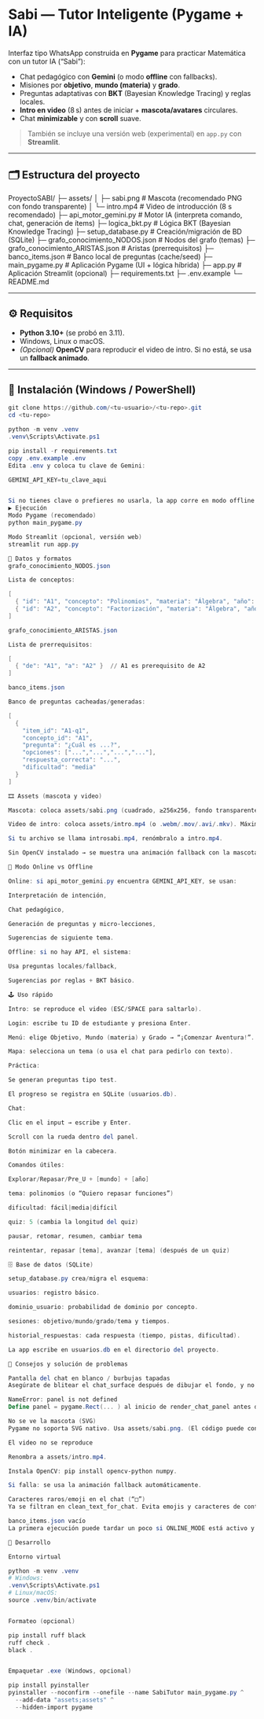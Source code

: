 # Sabi — Tutor Inteligente (Pygame + IA)

Interfaz tipo WhatsApp construida en **Pygame** para practicar Matemática con un tutor IA (“Sabi”):
- Chat pedagógico con **Gemini** (o modo **offline** con fallbacks).
- Misiones por **objetivo**, **mundo (materia)** y **grado**.
- Preguntas adaptativas con **BKT** (Bayesian Knowledge Tracing) y reglas locales.
- **Intro en video** (8 s) antes de iniciar + **mascota/avatares** circulares.
- Chat **minimizable** y con **scroll** suave.

> También se incluye una versión web (experimental) en `app.py` con **Streamlit**.

---

## 🗂️ Estructura del proyecto
ProyectoSABI/
├─ assets/
│ ├─ sabi.png # Mascota (recomendado PNG con fondo transparente)
│ └─ intro.mp4 # Video de introducción (8 s recomendado)
├─ api_motor_gemini.py # Motor IA (interpreta comando, chat, generación de ítems)
├─ logica_bkt.py # Lógica BKT (Bayesian Knowledge Tracing)
├─ setup_database.py # Creación/migración de BD (SQLite)
├─ grafo_conocimiento_NODOS.json # Nodos del grafo (temas)
├─ grafo_conocimiento_ARISTAS.json # Aristas (prerrequisitos)
├─ banco_items.json # Banco local de preguntas (cache/seed)
├─ main_pygame.py # Aplicación Pygame (UI + lógica híbrida)
├─ app.py # Aplicación Streamlit (opcional)
├─ requirements.txt
├─ .env.example
└─ README.md

---

## ⚙️ Requisitos

- **Python 3.10+** (se probó en 3.11).
- Windows, Linux o macOS.
- *(Opcional)* **OpenCV** para reproducir el video de intro. Si no está, se usa un **fallback animado**.

---

## 🚀 Instalación (Windows / PowerShell)

```powershell
git clone https://github.com/<tu-usuario>/<tu-repo>.git
cd <tu-repo>

python -m venv .venv
.venv\Scripts\Activate.ps1

pip install -r requirements.txt
copy .env.example .env
Edita .env y coloca tu clave de Gemini:

GEMINI_API_KEY=tu_clave_aqui


Si no tienes clave o prefieres no usarla, la app corre en modo offline con generación de preguntas y sugerencias locales.
▶️ Ejecución
Modo Pygame (recomendado)
python main_pygame.py

Modo Streamlit (opcional, versión web)
streamlit run app.py

🧩 Datos y formatos
grafo_conocimiento_NODOS.json

Lista de conceptos:

[
  { "id": "A1", "concepto": "Polinomios", "materia": "Álgebra", "año": "4to de secundaria" },
  { "id": "A2", "concepto": "Factorización", "materia": "Álgebra", "año": "4to de secundaria" }
]

grafo_conocimiento_ARISTAS.json

Lista de prerrequisitos:

[
  { "de": "A1", "a": "A2" }  // A1 es prerequisito de A2
]

banco_items.json

Banco de preguntas cacheadas/generadas:

[
  {
    "item_id": "A1-q1",
    "concepto_id": "A1",
    "pregunta": "¿Cuál es ...?",
    "opciones": ["...","...","...","..."],
    "respuesta_correcta": "...",
    "dificultad": "media"
  }
]

🎞️ Assets (mascota y video)

Mascota: coloca assets/sabi.png (cuadrado, ≥256x256, fondo transparente). El sistema lo recorta en círculo automáticamente.

Video de intro: coloca assets/intro.mp4 (o .webm/.mov/.avi/.mkv). Máximo recomendado: 8 s.

Si tu archivo se llama introsabi.mp4, renómbralo a intro.mp4.

Sin OpenCV instalado → se muestra una animación fallback con la mascota.

🧠 Modo Online vs Offline

Online: si api_motor_gemini.py encuentra GEMINI_API_KEY, se usan:

Interpretación de intención,

Chat pedagógico,

Generación de preguntas y micro‑lecciones,

Sugerencias de siguiente tema.

Offline: si no hay API, el sistema:

Usa preguntas locales/fallback,

Sugerencias por reglas + BKT básico.

🕹️ Uso rápido

Intro: se reproduce el video (ESC/SPACE para saltarlo).

Login: escribe tu ID de estudiante y presiona Enter.

Menú: elige Objetivo, Mundo (materia) y Grado → “¡Comenzar Aventura!”.

Mapa: selecciona un tema (o usa el chat para pedirlo con texto).

Práctica:

Se generan preguntas tipo test.

El progreso se registra en SQLite (usuarios.db).

Chat:

Clic en el input → escribe y Enter.

Scroll con la rueda dentro del panel.

Botón minimizar en la cabecera.

Comandos útiles:

Explorar/Repasar/Pre_U + [mundo] + [año]

tema: polinomios (o “Quiero repasar funciones”)

dificultad: fácil|media|difícil

quiz: 5 (cambia la longitud del quiz)

pausar, retomar, resumen, cambiar tema

reintentar, repasar [tema], avanzar [tema] (después de un quiz)

🗄️ Base de datos (SQLite)

setup_database.py crea/migra el esquema:

usuarios: registro básico.

dominio_usuario: probabilidad de dominio por concepto.

sesiones: objetivo/mundo/grado/tema y tiempos.

historial_respuestas: cada respuesta (tiempo, pistas, dificultad).

La app escribe en usuarios.db en el directorio del proyecto.

🧪 Consejos y solución de problemas

Pantalla del chat en blanco / burbujas tapadas
Asegúrate de blitear el chat_surface después de dibujar el fondo, y no redibujar luego un rectángulo blanco encima. En main_pygame.py ya está corregido.

NameError: panel is not defined
Define panel = pygame.Rect(... ) al inicio de render_chat_panel antes de usarlo.

No se ve la mascota (SVG)
Pygame no soporta SVG nativo. Usa assets/sabi.png. (El código puede convertir SVG con cairosvg si está instalado, pero PNG es más robusto).

El video no se reproduce

Renombra a assets/intro.mp4.

Instala OpenCV: pip install opencv-python numpy.

Si falla: se usa la animación fallback automáticamente.

Caracteres raros/emoji en el chat (“□”)
Ya se filtran en clean_text_for_chat. Evita emojis y caracteres de control.

banco_items.json vacío
La primera ejecución puede tardar un poco si ONLINE_MODE está activo y genera ítems. En offline, se usan fallbacks.

🧰 Desarrollo

Entorno virtual

python -m venv .venv
# Windows:
.venv\Scripts\Activate.ps1
# Linux/macOS:
source .venv/bin/activate


Formateo (opcional)

pip install ruff black
ruff check .
black .


Empaquetar .exe (Windows, opcional)

pip install pyinstaller
pyinstaller --noconfirm --onefile --name SabiTutor main_pygame.py ^
  --add-data "assets;assets" ^
  --hidden-import pygame

